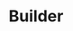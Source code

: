 ---
title: Builder
permalink: /patterns/erzeugungsmuster/builder
sidebar:
    nav: erzeugungsmuster
---